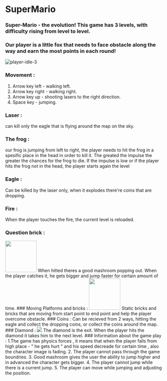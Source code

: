 # SuperMario
### Super-Mario - the evolution! This game has 3 levels, with difficulty rising from level to level.
### Our player is a little fox that needs to face obstacle along the way and earn the most points in each round!
![player-idle-3](https://user-images.githubusercontent.com/57447482/141982440-dd28fcf6-04be-4adb-bb28-e073e22df3b0.png)
### Movement : 
1. Arrow key left - walking left.
2. Arrow key right - walking right.
3. Arrow key up - shooting lasers to the right direction.
4. Space key - jumping.
 ### Laser :
can kill only the eagle that is flying around the map on the sky.
### The frog :
our frog is jumping from left to right, the player needs to hit the frog in a spesific place in the head in order to kill it. The greated the impulse the greater the chances for the frog to die. If the impulse is low or if the player hits the frog not in the head, the player starts again the level
### Eagle : 
Can be killed by the laser only, when it explodes there're coins that are dropping.
### Fire : 
When the player touches the fire, the current level is reloaded. 
### Question brick :
<img src = "https://user-images.githubusercontent.com/57447482/141982190-b6cb4ae4-6648-4d47-8976-4c3c7a44f81f.png" width="100" height="100">
When hitted theres a good mashroom popping out. When the player catches it, he gets bigger and jump faster for certain amount of time.
### Moving Platforms and bricks :
<img src = "https://user-images.githubusercontent.com/57447482/141982111-4a736bbe-6b77-4e26-aa31-3ef895524a1e.png"  width="100" height="100">
Static bricks and bricks that are moving from start point to end point and help the player overcome obstacle.
### Coins : 
Can be recieved from 2 ways, hitting the eagle and collect the dropping coins, or collect the coins around the map.
### Diamond :
<img src = "https://user-images.githubusercontent.com/57447482/141982406-f1fcc076-3578-414b-972a-c666e6afca1f.png">
The diamond is the exit. When the player hits the diamond it takes him to the next level.
### Information about the game play :
1.The game has physics forces , it means that when the player falls from high place - " he gets hurt " and his speed decreade for certain time , also the character image is fading.
2. The player cannot pass through the game boundries.
3. Good mashroom gives the user the ability to jump higher and in advanced the character gets bigger.
4. The player cannot jump while there is a current jump.
5. The player can move while jumping and adjusting the position.
